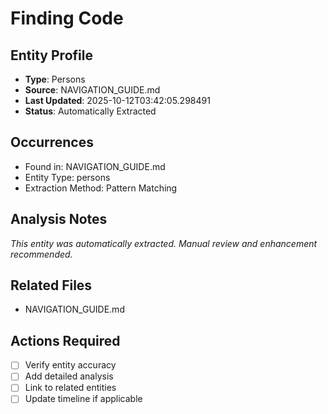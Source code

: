 # Finding Code

## Entity Profile
- **Type**: Persons
- **Source**: NAVIGATION_GUIDE.md
- **Last Updated**: 2025-10-12T03:42:05.298491
- **Status**: Automatically Extracted

## Occurrences
- Found in: NAVIGATION_GUIDE.md
- Entity Type: persons
- Extraction Method: Pattern Matching

## Analysis Notes
*This entity was automatically extracted. Manual review and enhancement recommended.*

## Related Files
- NAVIGATION_GUIDE.md

## Actions Required
- [ ] Verify entity accuracy
- [ ] Add detailed analysis
- [ ] Link to related entities
- [ ] Update timeline if applicable
